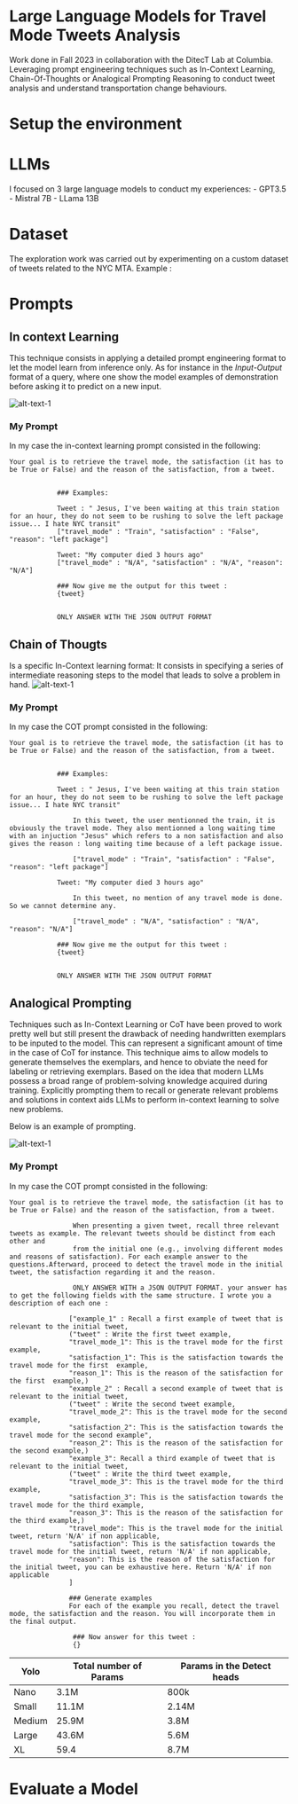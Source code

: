 # Large Language Models for Travel Mode Tweets Analysis

Work done in Fall 2023 in collaboration with the DitecT Lab at Columbia. Leveraging prompt engineering techniques such as In-Context Learning, Chain-Of-Thoughts or Analogical Prompting Reasoning to conduct tweet analysis and understand transportation change behaviours.


# Setup the environment

# LLMs

I focused on 3 large language models to conduct my experiences:
    - GPT3.5
    - Mistral 7B
    - LLama 13B

# Dataset

The exploration work was carried out by experimenting on a custom dataset of tweets related to the NYC MTA. Example :

# Prompts

## In context Learning
This technique consists in applying a detailed prompt
engineering format to let the model learn from inference only.
As for instance in the *Input-Output* format of a query, where
one show the model examples of demonstration before asking
it to predict on a new input.

![alt-text-1](images/IL-example.png "In Context Learning demonstration")

### My Prompt
In my case the in-context learning prompt consisted in the following:
```
Your goal is to retrieve the travel mode, the satisfaction (it has to be True or False) and the reason of the satisfaction, from a tweet.


            ### Examples:

            Tweet : " Jesus, I've been waiting at this train station for an hour, they do not seem to be rushing to solve the left package issue... I hate NYC transit"
            ["travel_mode" : "Train", "satisfaction" : "False", "reason": "left package"]
                
            Tweet: "My computer died 3 hours ago"
            ["travel_mode" : "N/A", "satisfaction" : "N/A", "reason": "N/A"]

            ### Now give me the output for this tweet :
            {tweet}


            ONLY ANSWER WITH THE JSON OUTPUT FORMAT 
```

## Chain of Thougts

Is a specific In-Context learning format: It consists in specifying a series of intermediate reasoning steps to the model that leads to solve a problem in hand. 
![alt-text-1](images/COT-example.png "Chain of Thoughts demonstration")

### My Prompt
In my case the COT prompt consisted in the following:
```
Your goal is to retrieve the travel mode, the satisfaction (it has to be True or False) and the reason of the satisfaction, from a tweet.


            ### Examples:

            Tweet : " Jesus, I've been waiting at this train station for an hour, they do not seem to be rushing to solve the left package issue... I hate NYC transit"
               
                In this tweet, the user mentionned the train, it is obviously the travel mode. They also mentionned a long waiting time with an injuction "Jesus" which refers to a non satisfaction and also gives the reason : long waiting time because of a left package issue.
            
                ["travel_mode" : "Train", "satisfaction" : "False", "reason": "left package"]
                
            Tweet: "My computer died 3 hours ago"
               
                In this tweet, no mention of any travel mode is done. So we cannot determine any.

                ["travel_mode" : "N/A", "satisfaction" : "N/A", "reason": "N/A"]

            ### Now give me the output for this tweet :
            {tweet}


            ONLY ANSWER WITH THE JSON OUTPUT FORMAT 
```

## Analogical Prompting

Techniques such as In-Context Learning or CoT have been proved to work pretty well but still present the drawback of needing handwritten exemplars to be inputed to the model. This can represent a significant amount of time in the case of CoT for instance. This technique aims to allow models to generate themselves the exemplars, and hence to obviate the need for labeling or retrieving exemplars. Based on the idea that modern LLMs possess a broad range of problem-solving knowledge acquired during training. Explicitly prompting them to recall or generate relevant problems and solutions in context aids LLMs to perform in-context learning to solve new problems.

Below is an example of prompting.

![alt-text-1](images/A-example.png "Analogical Prompting demonstration")

### My Prompt
In my case the COT prompt consisted in the following:
```
Your goal is to retrieve the travel mode, the satisfaction (it has to be True or False) and the reason of the satisfaction, from a tweet.

                When presenting a given tweet, recall three relevant tweets as example. The relevant tweets should be distinct from each other and
                from the initial one (e.g., involving different modes and reasons of satisfaction). For each example answer to the questions.Afterward, proceed to detect the travel mode in the initial tweet, the satisfaction regarding it and the reason.
               
                ONLY ANSWER WITH a JSON OUTPUT FORMAT. your answer has to get the following fields with the same structure. I wrote you a description of each one :
                
               ["example_1" : Recall a first example of tweet that is relevant to the initial tweet,
               ("tweet" : Write the first tweet example,
               "travel_mode_1": This is the travel mode for the first  example,
               "satisfaction_1": This is the satisfaction towards the travel mode for the first  example,
               "reason_1": This is the reason of the satisfaction for the first  example,)
               "example_2" : Recall a second example of tweet that is relevant to the initial tweet,
               ("tweet" : Write the second tweet example,
               "travel_mode_2": This is the travel mode for the second example,
               "satisfaction_2": This is the satisfaction towards the travel mode for the second example",
               "reason_2": This is the reason of the satisfaction for the second example,)
               "example_3": Recall a third example of tweet that is relevant to the initial tweet,
               ("tweet" : Write the third tweet example,
               "travel_mode_3": This is the travel mode for the third example,
               "satisfaction_3": This is the satisfaction towards the travel mode for the third example,
               "reason_3": This is the reason of the satisfaction for the third example,)
               "travel_mode": This is the travel mode for the initial tweet, return 'N/A' if non applicable,
               "satisfaction": This is the satisfaction towards the travel mode for the initial tweet, return 'N/A' if non applicable,
               "reason": This is the reason of the satisfaction for the initial tweet, you can be exhaustive here. Return 'N/A' if non applicable
               ]
               
               ### Generate examples
               For each of the example you recall, detect the travel mode, the satisfaction and the reason. You will incorporate them in the final output.

                ### Now answer for this tweet :
                {}
```



| Yolo    | Total number of Params | Params in the Detect heads |
| -------- | ------- | --------|
| Nano| 3.1M|   800k  |
| Small| 11.1M| 2.14M|
| Medium| 25.9M|  3.8M |
| Large| 43.6M|  5.6M |
| XL| 59.4| 8.7M  |

# Evaluate a Model